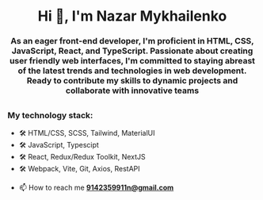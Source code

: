 

<h1 align="center">Hi 👋, I'm Nazar Mykhailenko</h1>
<h3 align="center" style="margin-bottom: 30px;">As an eager front-end developer, I'm proficient in HTML, CSS, JavaScript, React, and TypeScript. Passionate about creating user friendly web interfaces, I'm committed to staying abreast of the latest trends and technologies in web development. Ready to contribute my skills to dynamic projects and collaborate with innovative teams</h3>

<h3 alight="start">My technology stack:</h3>
<ul>
  <li>🛠 HTML/CSS, SCSS, Tailwind, MaterialUI</li>
  <li>🛠 JavaScript, Typescipt</li>
  <li>🛠 React, Redux/Redux Toolkit, NextJS</li>
  <li>🛠 Webpack, Vite, Git, Axios, RestAPI</li>
</ul>


- 📫 How to reach me **9142359911n@gmail.com**

